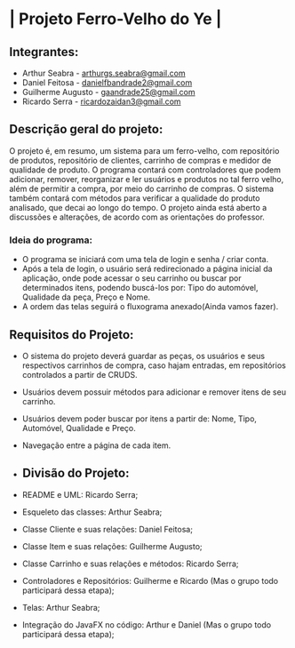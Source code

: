 # | Projeto Ferro-Velho do Ye |

## Integrantes:
* Arthur Seabra - arthurgs.seabra@gmail.com
* Daniel Feitosa - danielfbandrade2@gmail.com
* Guilherme Augusto - gaandrade25@gmail.com
* Ricardo Serra - ricardozaidan3@gmail.com

## Descrição geral do projeto:
O projeto é, em resumo, um sistema para um ferro-velho, com repositório de produtos, repositório de clientes, carrinho de compras e medidor de qualidade de produto.
O programa contará com controladores que podem adicionar, remover, reorganizar e ler usuários e produtos no tal ferro velho, além de permitir a compra, por meio do carrinho de compras. O sistema também contará com métodos para verificar a qualidade do produto analisado, que decai ao longo do tempo.
O projeto ainda está aberto a discussões e alterações, de acordo com as orientações do professor.

### Ideia do programa:
* O programa se iniciará com uma tela de login e senha / criar conta.  
* Após a tela de login, o usuário será redirecionado a página inicial da aplicação, onde pode acessar o seu carrinho ou buscar por determinados itens, podendo buscá-los por: Tipo do automóvel, Qualidade da peça, Preço e Nome.
* A ordem das telas seguirá o fluxograma anexado(Ainda vamos fazer).

## Requisitos do Projeto:
* O sistema do projeto deverá guardar as peças, os usuários e seus respectivos carrinhos de compra, caso hajam entradas, em repositórios controlados a partir de CRUDS.
* Usuários devem possuir métodos para adicionar e remover itens de seu carrinho.
* Usuários devem poder buscar por itens a partir de: Nome, Tipo, Automóvel, Qualidade e Preço.
* Navegação entre a página de cada item.

* ## Divisão do Projeto:
* README e UML: Ricardo Serra;
* Esqueleto das classes: Arthur Seabra;
* Classe Cliente e suas relações: Daniel Feitosa;
* Classe Item e suas relações: Guilherme Augusto;
* Classe Carrinho e suas relações e métodos: Ricardo Serra;
* Controladores e Repositórios: Guilherme e Ricardo (Mas o grupo todo participará dessa etapa);
* Telas: Arthur Seabra;
* Integração do JavaFX no código: Arthur e Daniel (Mas o grupo todo participará dessa etapa);
